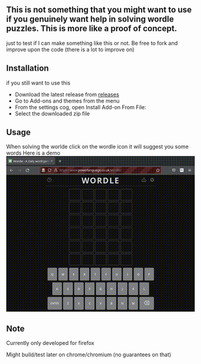 ## This is not something that you might want to use if you genuinely want help in solving wordle puzzles. This is more like a proof of concept.

just to test if I can make something like this or not. Be free to fork and improve upon the code (there is a lot to improve on)

## Installation

if you still want to use this 
    
* Download the latest release from [releases](https://github.com/shoccho/wordlep/releases)
* Go to Add-ons and themes from the menu
* From the settings cog, open Install Add-on From File:
* Select the downloaded zip file

## Usage
When solving the worlde click on the wordle icon it will suggest you some words
Here is a demo
![demo_showing_how_the_extension_works](./images/output.gif)

## Note
Currently only developed for firefox 

Might build/test later on chrome/chromium (no guarantees on that)
